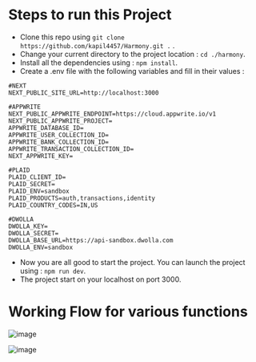 # Steps to run this Project

- Clone this repo using `git clone https://github.com/kapil4457/Harmony.git .` .
- Change your current directory to the project location : `cd ./harmony`.
- Install all the dependencies using : `npm install`.
- Create a .env file with the following variables and fill in their values :
```
#NEXT
NEXT_PUBLIC_SITE_URL=http://localhost:3000

#APPWRITE
NEXT_PUBLIC_APPWRITE_ENDPOINT=https://cloud.appwrite.io/v1
NEXT_PUBLIC_APPWRITE_PROJECT=
APPWRITE_DATABASE_ID=
APPWRITE_USER_COLLECTION_ID=
APPWRITE_BANK_COLLECTION_ID=
APPWRITE_TRANSACTION_COLLECTION_ID=
NEXT_APPWRITE_KEY=

#PLAID
PLAID_CLIENT_ID=
PLAID_SECRET=
PLAID_ENV=sandbox
PLAID_PRODUCTS=auth,transactions,identity
PLAID_COUNTRY_CODES=IN,US

#DWOLLA
DWOLLA_KEY=
DWOLLA_SECRET=
DWOLLA_BASE_URL=https://api-sandbox.dwolla.com
DWOLLA_ENV=sandbox
```
- Now you are all good to start the project. You can launch the project using  : `npm run dev`.
- The project start on your localhost on port 3000.

# Working Flow for various functions

![image](https://github.com/user-attachments/assets/a8a7c7f1-e2a2-49c9-a660-9f96acdbd109)

![image](https://github.com/user-attachments/assets/cb3eaca7-c37a-4c83-bddf-c73534aca9c5)

